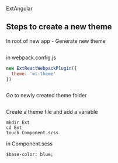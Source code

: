 
ExtAngular

## Steps to create a new theme

In root of new app - Generate new theme
```npx ext-react generate theme --name my-theme
```

in webpack.config.js
```javascript
new ExtReactWebpackPlugin({
  theme: 'mt-theme' 
})
```

```npm start
```

Go to newly created theme folder
```cd ext-angular/packages/my-theme
```

Create a theme file and add a variable
```cd /sass/src
mkdir Ext
cd Ext
touch Component.scss
```
in Component.scss
```
$base-color: blue;
```